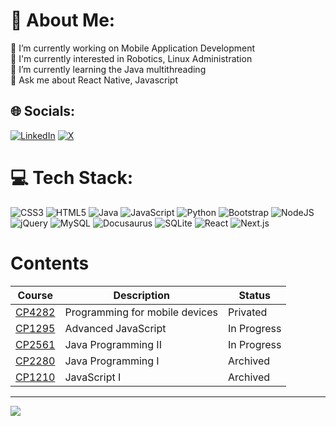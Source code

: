 # 💫 About Me:
🔭 I’m currently working on Mobile Application Development<br>
💭 I'm currently interested in Robotics, Linux Administration<br>
🌱 I’m currently learning the Java multithreading<br>
💬 Ask me about React Native, Javascript


## 🌐 Socials:
[![LinkedIn](https://img.shields.io/badge/LinkedIn-%230077B5.svg?logo=linkedin&logoColor=white)](https://linkedin.com/in/parker-wallace001) 
[![X](https://img.shields.io/badge/Twitter-%2300000f.svg?logo=X&logoColor=white)](https://twitter.com/parwal_001)

# 💻 Tech Stack:
![CSS3](https://img.shields.io/badge/css3-%231572B6.svg?style=plastic&logo=css3&logoColor=white) 
![HTML5](https://img.shields.io/badge/html5-%23E34F26.svg?style=plastic&logo=html5&logoColor=white) 
![Java](https://img.shields.io/badge/java-%23ED8B00.svg?style=plastic&logo=openjdk&logoColor=white) 
![JavaScript](https://img.shields.io/badge/javascript-%23323330.svg?style=plastic&logo=javascript&logoColor=%23F7DF1E) 
![Python](https://img.shields.io/badge/python-3670A0?style=plastic&logo=python&logoColor=ffdd54) 
![Bootstrap](https://img.shields.io/badge/bootstrap-%238511FA.svg?style=plastic&logo=bootstrap&logoColor=white) 
![NodeJS](https://img.shields.io/badge/node.js-6DA55F?style=plastic&logo=node.js&logoColor=white) 
![jQuery](https://img.shields.io/badge/jquery-%230769AD.svg?style=plastic&logo=jquery&logoColor=white) 
![MySQL](https://img.shields.io/badge/mysql-%2300000f.svg?style=plastic&logo=mysql&logoColor=white) 
![Docusaurus](https://img.shields.io/badge/Docusaurus-3ECC5F?style=plastic&logo=Docusaurus&logoColor=white) 
![SQLite](https://img.shields.io/badge/sqlite-%2307405e.svg?style=plastic&logo=sqlite&logoColor=white) 
![React](https://img.shields.io/badge/React-%23007ACC.svg?style=plastic&logo=React&logoColor=white)
![Next.js](https://img.shields.io/badge/Next.js-6DA55F.svg?style=plastic&logo=Next.js&logoColor=white)

# Contents
| Course                                            | Description                   | Status        |
|---------------------------------------------------|-------------------------------|---------------|
| [CP4282](https://github.com/Parker-Wallace/CP4282)| Programming for mobile devices| Privated      |
| [CP1295](https://github.com/Parker-Wallace/CP1295)| Advanced JavaScript           | In Progress   |
| [CP2561](https://github.com/Parker-Wallace/CP2561)| Java Programming II           | In Progress   |
| [CP2280](https://github.com/Parker-Wallace/CP2280)| Java Programming I            | Archived      |
| [CP1210](https://github.com/Parker-Wallace/CP1210)| JavaScript I                  | Archived      |

---
[![](https://visitcount.itsvg.in/api?id=parker-wallace&icon=2&color=8)](https://visitcount.itsvg.in)
